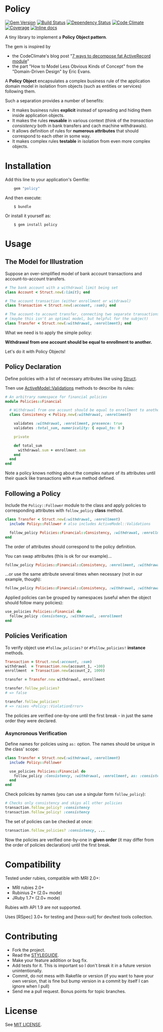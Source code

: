 Policy
======

[![Gem Version](https://img.shields.io/gem/v/policy.svg?style=flat)][gem]
[![Build Status](https://img.shields.io/travis/nepalez/policy/master.svg?style=flat)][travis]
[![Dependency Status](https://img.shields.io/gemnasium/nepalez/policy.svg?style=flat)][gemnasium]
[![Code Climate](https://img.shields.io/codeclimate/github/nepalez/policy.svg?style=flat)][codeclimate]
[![Coverage](https://img.shields.io/coveralls/nepalez/policy.svg?style=flat)][coveralls]
[![Inline docs](http://inch-ci.org/github/nepalez/policy.svg)][inch]

[codeclimate]: https://codeclimate.com/github/nepalez/policy
[coveralls]: https://coveralls.io/r/nepalez/policy
[gem]: https://rubygems.org/gems/policy
[gemnasium]: https://gemnasium.com/nepalez/policy
[travis]: https://travis-ci.org/nepalez/policy
[inch]: https://inch-ci.org/github/nepalez/policy

A tiny library to implement a **Policy Object pattern**.

The gem is inspired by
* the CodeClimate's blog post "[7 ways to decompose fat ActiveRecord module]" 
* the part "How to Model Less Obvious Kinds of Concept" from the "Domain-Driven Design" by Eric Evans.

A **Policy Object** encapsulates a complex business rule of the application domain model in isolation from objects (such as entities or services) following them.

Such a separation provides a number of benefits:

* It makes business rules **explicit** instead of spreading and hiding them inside application objects.
* It makes the rules **reusable** in various context (think of the *transaction consistency* both in bank transfers and cach machine withdrawals).
* It allows definition of rules for **numerous attributes** that should correspond to each other in some way.
* It makes complex rules **testable** in isolation from even more complex objects.

[7 ways to decompose fat ActiveRecord module]: http://blog.codeclimate.com/blog/2012/10/17/7-ways-to-decompose-fat-activerecord-models/
[Domain-Driven Design]: http://www.amazon.com/dp/B00794TAUG/

# Installation

Add this line to your application's Gemfile:

```ruby
    gem "policy"
```

And then execute:

```
    $ bundle
```

Or install it yourself as:

```
    $ gem install policy
```

# Usage

## The Model for Illustration

Suppose an over-simplified model of bank account transactions and account-to-account transfers.

```ruby
# The bank account with a withdrawal limit being set
class Account < Struct.new(:limit); end

# The account transaction (either enrollment or witdrawal)
class Transaction < Struct.new(:account, :sum); end

# The account-to account transfer, connecting two separate transactions
# (maybe this isn't an optimal model, but helpful for the subject)
class Transfer < Struct.new(:withdrawal, :enrollment); end
```

What we need is to apply the simple policy:

**Withdrawal from one account should be equal to enrollment to another.**

Let's do it with Policy Objects! 

## Policy Declaration

Define policies with a list of necessary attributes like using [Struct].

Tnen use [ActiveModel::Validations] methods to describe its rules:

```ruby
# An arbitrary namespace for financial policies
module Policies::Financial

  # Withdrawal from one account should be equal to enrollment to another
  class Consistency < Policy.new(:withdrawal, :enrollment)

    validates :withdrawal, :enrollment, presence: true
    validates :total_sum, numericality: { equal_to: 0 }

    private

    def total_sum
      withdrawal.sum + enrollment.sum
    end
  end
end
```

Note a policy knows nothing about the complex nature of its attributes until their quack like transactions with `#sum` method defined.

[Struct]: http://ruby-doc.org//core-2.2.0/Struct.html
[ActiveModel::Validations]: http://apidock.com/rails/ActiveModel/Validations

## Following a Policy

Include the `Policy::Follower` module to the class and apply policies to corresponding attributes with `follow_policy` **class** method.

```ruby
class Transfer < Struct.new(:withdrawal, :enrollment)
  include Policy::Follower # also includes ActiveModel::Validations

  follow_policy Policies::Financial::Consistency, :withdrawal, :enrollment
end
```

The order of attributes should correspond to the policy definition.

You can swap attributes (this is ok for our example)...

```ruby
follow_policy Policies::Financial::Consistency, :enrollment, :withdrawal
```

...or use the same attribute several times when necessary (not in our example, though):

```ruby
follow_policy Policies::Financial::Consistency, :withdrawal, :withdrawal
```

Applied policies can be grouped by namespaces (useful when the object should follow many policies):

```ruby
use_policies Policies::Financial do
  follow_policy :Consistency, :withdrawal, :enrollment
end
```

## Policies Verification

To verify object use `#follow_policies?` or `#follow_policies!` **instance** methods.

```ruby
Transaction = Struct.new(:account, :sum)
withdrawal  = Transaction.new(account_1, -100)
enrollment  = Transaction.new(account_2, 1000)

transfer = Transfer.new withdrawal, enrollment

transfer.follow_policies?
# => false

transfer.follow_policies!
# => raises <Policy::ViolationError>
```

The policies are verified one-by-one until the first break - in just the same order they were declared.

### Asyncronous Verification

Define names for policies using `as:` option. The names should be unique in the class' scope:

```ruby
class Transfer < Struct.new(:withdrawal, :enrollment)
  include Policy::Follower

  use_policies Policies::Financial do
    follow_policy :Consistency, :withdrawal, :enrollment, as: :consistency
  end
end
```

Check policies by names (you can use a singular form `follow_policy`):

```ruby
# Checks only consistency and skips all other policies
transaction.follow_policy? :consistency
transaction.follow_policy! :consistency
```

The set of policies can be checked at once:

```ruby
transaction.follow_policies? :consistency, ...
```

Now the policies are verified one-by-one in **given order** (it may differ from the order of policies declaration) until the first break.

# Compatibility

Tested under rubies, compatible with MRI 2.0+:

* MRI rubies 2.0+
* Rubinius 2+ (2.0+ mode)
* JRuby 1.7+ (2.0+ mode)

Rubies with API 1.9 are not supported.

Uses [RSpec] 3.0+ for testing and [hexx-suit] for dev/test tools collection.

# Contributing

* Fork the project.
* Read the [STYLEGUIDE](config/metrics/STYLEGUIDE).
* Make your feature addition or bug fix.
* Add tests for it. This is important so I don't break it in a
  future version unintentionally.
* Commit, do not mess with Rakefile or version
  (if you want to have your own version, that is fine but bump version
  in a commit by itself I can ignore when I pull)
* Send me a pull request. Bonus points for topic branches.

# License

See [MIT LICENSE](LICENSE).
